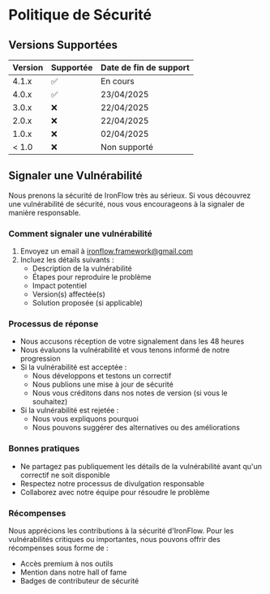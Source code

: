 # Politique de Sécurité

## Versions Supportées

| Version | Supportée          | Date de fin de support |
| ------- | ------------------ | ---------------------- |
| 4.1.x   | :white_check_mark: | En cours               |
| 4.0.x   | :white_check_mark: | 23/04/2025             |
| 3.0.x   | :x:                | 22/04/2025             |
| 2.0.x   | :x:                | 22/04/2025             |
| 1.0.x   | :x:                | 02/04/2025             |
| < 1.0   | :x:                | Non supporté           |

## Signaler une Vulnérabilité

Nous prenons la sécurité de IronFlow très au sérieux. Si vous découvrez une vulnérabilité de sécurité, nous vous encourageons à la signaler de manière responsable.

### Comment signaler une vulnérabilité

1. Envoyez un email à ironflow.framework@gmail.com
2. Incluez les détails suivants :
   - Description de la vulnérabilité
   - Étapes pour reproduire le problème
   - Impact potentiel
   - Version(s) affectée(s)
   - Solution proposée (si applicable)

### Processus de réponse

- Nous accusons réception de votre signalement dans les 48 heures
- Nous évaluons la vulnérabilité et vous tenons informé de notre progression
- Si la vulnérabilité est acceptée :
  - Nous développons et testons un correctif
  - Nous publions une mise à jour de sécurité
  - Nous vous créditons dans nos notes de version (si vous le souhaitez)
- Si la vulnérabilité est rejetée :
  - Nous vous expliquons pourquoi
  - Nous pouvons suggérer des alternatives ou des améliorations

### Bonnes pratiques

- Ne partagez pas publiquement les détails de la vulnérabilité avant qu'un correctif ne soit disponible
- Respectez notre processus de divulgation responsable
- Collaborez avec notre équipe pour résoudre le problème

### Récompenses

Nous apprécions les contributions à la sécurité d'IronFlow. Pour les vulnérabilités critiques ou importantes, nous pouvons offrir des récompenses sous forme de :

- Accès premium à nos outils
- Mention dans notre hall of fame
- Badges de contributeur de sécurité
